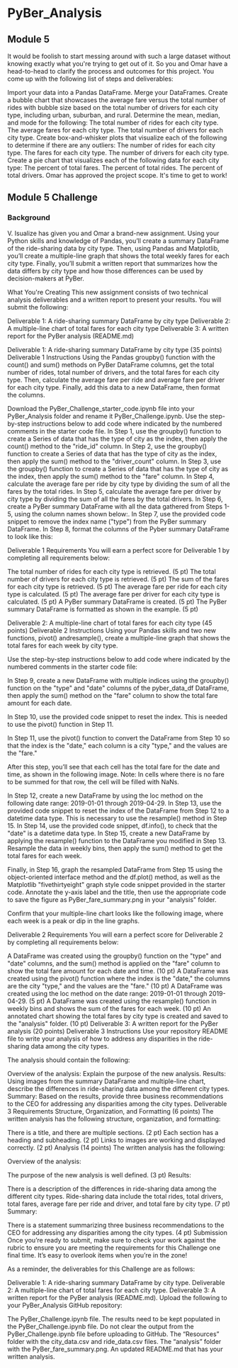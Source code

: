 # PyBer_Analysis
## Module 5 

It would be foolish to start messing around with such a large dataset without knowing exactly what you're trying to get out of it. So you and Omar have a head-to-head to clarify the process and outcomes for this project. You come up with the following list of steps and deliverables:

Import your data into a Pandas DataFrame.
Merge your DataFrames.
Create a bubble chart that showcases the average fare versus the total number of rides with bubble size based on the total number of drivers for each city type, including urban, suburban, and rural.
Determine the mean, median, and mode for the following:
The total number of rides for each city type.
The average fares for each city type.
The total number of drivers for each city type.
Create box-and-whisker plots that visualize each of the following to determine if there are any outliers:
The number of rides for each city type.
The fares for each city type.
The number of drivers for each city type.
Create a pie chart that visualizes each of the following data for each city type:
The percent of total fares.
The percent of total rides.
The percent of total drivers.
Omar has approved the project scope. It's time to get to work!


## Module 5 Challenge

### Background
V. Isualize has given you and Omar a brand-new assignment. Using your Python skills and knowledge of Pandas, you’ll create a summary DataFrame of the ride-sharing data by city type. Then, using Pandas and Matplotlib, you’ll create a multiple-line graph that shows the total weekly fares for each city type. Finally, you’ll submit a written report that summarizes how the data differs by city type and how those differences can be used by decision-makers at PyBer.

What You're Creating
This new assignment consists of two technical analysis deliverables and a written report to present your results. You will submit the following:

Deliverable 1: A ride-sharing summary DataFrame by city type
Deliverable 2: A multiple-line chart of total fares for each city type
Deliverable 3: A written report for the PyBer analysis (README.md)

Deliverable 1: A ride-sharing summary DataFrame by city type (35 points)
Deliverable 1 Instructions
Using the Pandas groupby() function with the count() and sum() methods on PyBer DataFrame columns, get the total number of rides, total number of drivers, and the total fares for each city type. Then, calculate the average fare per ride and average fare per driver for each city type. Finally, add this data to a new DataFrame, then format the columns.

Download the PyBer_Challenge_starter_code.ipynb file into your PyBer_Analysis folder and rename it PyBer_Challenge.ipynb.
Use the step-by-step instructions below to add code where indicated by the numbered comments in the starter code file.
In Step 1, use the groupby() function to create a Series of data that has the type of city as the index, then apply the count() method to the "ride_id" column.
In Step 2, use the groupby() function to create a Series of data that has the type of city as the index, then apply the sum() method to the "driver_count" column.
In Step 3, use the groupby() function to create a Series of data that has the type of city as the index, then apply the sum() method to the "fare" column.
In Step 4, calculate the average fare per ride by city type by dividing the sum of all the fares by the total rides.
In Step 5, calculate the average fare per driver by city type by dividing the sum of all the fares by the total drivers.
In Step 6, create a PyBer summary DataFrame with all the data gathered from Steps 1-5, using the column names shown below:.
In Step 7, use the provided code snippet to remove the index name ("type") from the PyBer summary DataFrame.
In Step 8, format the columns of the Pyber summary DataFrame to look like this:

Deliverable 1 Requirements
You will earn a perfect score for Deliverable 1 by completing all requirements below:

The total number of rides for each city type is retrieved. (5 pt)
The total number of drivers for each city type is retrieved. (5 pt)
​The sum of the fares for each city type is retrieved. (5 pt)
​The average fare per ride for each city type is calculated. (5 pt)
The average fare per driver for each city type is calculated. (5 pt)
A PyBer summary DataFrame is created. (5 pt)
The PyBer summary DataFrame is formatted as shown in the example. (5 pt)

Deliverable 2: A multiple-line chart of total fares for each city type (45 points)
Deliverable 2 Instructions
Using your Pandas skills and two new functions, pivot() andresample(), create a multiple-line graph that shows the total fares for each week by city type.

Use the step-by-step instructions below to add code where indicated by the numbered comments in the starter code file:

In Step 9, create a new DataFrame with multiple indices using the groupby() function on the "type" and "date" columns of the pyber_data_df DataFrame, then apply the sum() method on the "fare" column to show the total fare amount for each date.

In Step 10, use the provided code snippet to reset the index. This is needed to use the pivot() function in Step 11.

In Step 11, use the pivot() function to convert the DataFrame from Step 10 so that the index is the "date," each column is a city "type," and the values are the "fare."

After this step, you’ll see that each cell has the total fare for the date and time, as shown in the following image.
Note: In cells where there is no fare to be summed for that row, the cell will be filled with NaNs.

In Step 12, create a new DataFrame by using the loc method on the following date range: 2019-01-01 through 2019-04-29.
In Step 13, use the provided code snippet to reset the index of the DataFrame from Step 12 to a datetime data type. This is necessary to use the resample() method in Step 15.
In Step 14, use the provided code snippet, df.info(), to check that the "date" is a datetime data type.
In Step 15, create a new DataFrame by applying the resample() function to the DataFrame you modified in Step 13. Resample the data in weekly bins, then apply the sum() method to get the total fares for each week.

Finally, in Step 16, graph the resampled DataFrame from Step 15 using the object-oriented interface method and the df.plot() method, as well as the Matplotlib "fivethirtyeight" graph style code snippet provided in the starter code. Annotate the y-axis label and the title, then use the appropriate code to save the figure as PyBer_fare_summary.png in your "analysis" folder.

Confirm that your multiple-line chart looks like the following image, where each week is a peak or dip in the line graphs.


Deliverable 2 Requirements
You will earn a perfect score for Deliverable 2 by completing all requirements below:

A DataFrame was created using the groupby() function on the "type" and "date" columns, and the sum() method is applied on the "fare" column to show the total fare amount for each date and time. (10 pt)
A DataFrame was created using the pivot() function where the index is the "date," the columns are the city "type," and the values are the "fare." (10 pt)
A DataFrame was created using the loc method on the date range: 2019-01-01 through 2019-04-29. (5 pt)
A DataFrame was created using the resample() function in weekly bins and shows the sum of the fares for each week. (10 pt)
An annotated chart showing the total fares by city type is created and saved to the "analysis" folder. (10 pt)
Deliverable 3: A written report for the PyBer analysis (20 points)
Deliverable 3 Instructions
Use your repository README file to write your analysis of how to address any disparities in the ride-sharing data among the city types.

The analysis should contain the following:

Overview of the analysis: Explain the purpose of the new analysis.
Results: Using images from the summary DataFrame and multiple-line chart, describe the differences in ride-sharing data among the different city types.
Summary: Based on the results, provide three business recommendations to the CEO for addressing any disparities among the city types.
Deliverable 3 Requirements
Structure, Organization, and Formatting (6 points)
The written analysis has the following structure, organization, and formatting:

There is a title, and there are multiple sections. (2 pt)
Each section has a heading and subheading. (2 pt)
Links to images are working and displayed correctly. (2 pt)
Analysis (14 points)
The written analysis has the following:

Overview of the analysis:

The purpose of the new analysis is well defined. (3 pt)
Results:

There is a description of the differences in ride-sharing data among the different city types. Ride-sharing data include the total rides, total drivers, total fares, average fare per ride and driver, and total fare by city type. (7 pt)
Summary:

There is a statement summarizing three business recommendations to the CEO for addressing any disparities among the city types. (4 pt)
Submission
Once you’re ready to submit, make sure to check your work against the rubric to ensure you are meeting the requirements for this Challenge one final time. It’s easy to overlook items when you’re in the zone!

As a reminder, the deliverables for this Challenge are as follows:

Deliverable 1: A ride-sharing summary DataFrame by city type.
Deliverable 2: A multiple-line chart of total fares for each city type.
Deliverable 3: A written report for the PyBer analysis (README.md).
Upload the following to your PyBer_Analysis GitHub repository:

The PyBer_Challenge.ipynb file.
The results need to be kept populated in the PyBer_Challenge.ipynb file. Do not clear the output from the PyBer_Challenge.ipynb file before uploading to GitHub.
The “Resources” folder with the city_data.csv and ride_data.csv files.
The “analysis” folder with the PyBer_fare_summary.png.
An updated README.md that has your written analysis.

